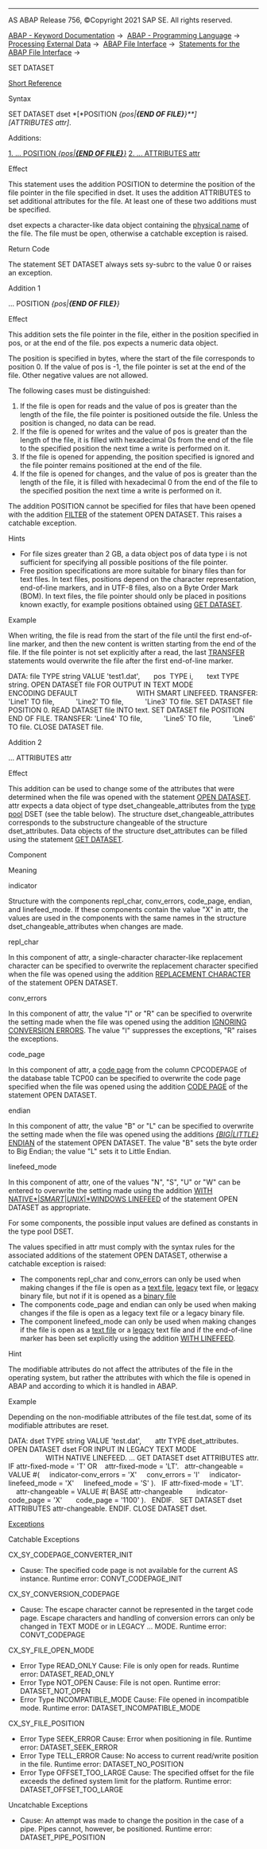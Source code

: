   

* * *

AS ABAP Release 756, ©Copyright 2021 SAP SE. All rights reserved.

[ABAP - Keyword Documentation](javascript:call_link\('abenabap.htm'\)) →  [ABAP - Programming Language](javascript:call_link\('abenabap_reference.htm'\)) →  [Processing External Data](javascript:call_link\('abenabap_language_external_data.htm'\)) →  [ABAP File Interface](javascript:call_link\('abenabap_language_files.htm'\)) →  [Statements for the ABAP File Interface](javascript:call_link\('abenfile_interface_statements.htm'\)) → 

SET DATASET

[Short Reference](javascript:call_link\('abapset_dataset_shortref.htm'\))

Syntax

SET DATASET dset *\[*POSITION *{*pos*|**{*END OF FILE*}**}**\]*
                 *\[*ATTRIBUTES attr*\]*.

Additions:

[1\. ... POSITION *{*pos*|**{*END OF FILE*}**}*](#!ABAP_ADDITION_1@1@)
[2\. ... ATTRIBUTES attr](#!ABAP_ADDITION_2@2@)

Effect

This statement uses the addition POSITION to determine the position of the file pointer in the file specified in dset. It uses the addition ATTRIBUTES to set additional attributes for the file. At least one of these two additions must be specified.

dset expects a character-like data object containing the [physical name](javascript:call_link\('abenphysical_filename_glosry.htm'\) "Glossary Entry") of the file. The file must be open, otherwise a catchable exception is raised.

Return Code

The statement SET DATASET always sets sy-subrc to the value 0 or raises an exception.

Addition 1   

... POSITION *{*pos*|**{*END OF FILE*}**}*

Effect

This addition sets the file pointer in the file, either in the position specified in pos, or at the end of the file. pos expects a numeric data object.

The position is specified in bytes, where the start of the file corresponds to position 0. If the value of pos is -1, the file pointer is set at the end of the file. Other negative values are not allowed.

The following cases must be distinguished:

1.  If the file is open for reads and the value of pos is greater than the length of the file, the file pointer is positioned outside the file. Unless the position is changed, no data can be read.
2.  If the file is opened for writes and the value of pos is greater than the length of the file, it is filled with hexadecimal 0s from the end of the file to the specified position the next time a write is performed on it.
3.  If the file is opened for appending, the position specified is ignored and the file pointer remains positioned at the end of the file.
4.  If the file is opened for changes, and the value of pos is greater than the length of the file, it is filled with hexadecimal 0 from the end of the file to the specified position the next time a write is performed on it.

The addition POSITION cannot be specified for files that have been opened with the addition [FILTER](javascript:call_link\('abapopen_dataset_os_addition.htm'\)) of the statement OPEN DATASET. This raises a catchable exception.

Hints

-   For file sizes greater than 2 GB, a data object pos of data type i is not sufficient for specifying all possible positions of the file pointer.
-   Free position specifications are more suitable for binary files than for text files. In text files, positions depend on the character representation, end-of-line markers, and in UTF-8 files, also on a Byte Order Mark (BOM). In text files, the file pointer should only be placed in positions known exactly, for example positions obtained using [GET DATASET](javascript:call_link\('abapget_dataset.htm'\)).

Example

When writing, the file is read from the start of the file until the first end-of-line marker, and then the new content is written starting from the end of the file. If the file pointer is not set explicitly after a read, the last [TRANSFER](javascript:call_link\('abaptransfer.htm'\)) statements would overwrite the file after the first end-of-line marker.

DATA: file TYPE string VALUE 'test1.dat',
      pos  TYPE i,
      text TYPE string.
OPEN DATASET file FOR OUTPUT IN TEXT MODE
                             ENCODING DEFAULT
                             WITH SMART LINEFEED.
TRANSFER: 'Line1' TO file,
          'Line2' TO file,
          'Line3' TO file.
SET DATASET file POSITION 0.
READ DATASET file INTO text.
SET DATASET file POSITION END OF FILE.
TRANSFER: 'Line4' TO file,
          'Line5' TO file,
          'Line6' TO file.
CLOSE DATASET file.

Addition 2   

... ATTRIBUTES attr

Effect

This addition can be used to change some of the attributes that were determined when the file was opened with the statement [OPEN DATASET](javascript:call_link\('abapopen_dataset.htm'\)). attr expects a data object of type dset\_changeable\_attributes from the [type pool](javascript:call_link\('abentype_pool_glosry.htm'\) "Glossary Entry") DSET (see the table below). The structure dset\_changeable\_attributes corresponds to the substructure changeable of the structure dset\_attributes. Data objects of the structure dset\_attributes can be filled using the statement [GET DATASET](javascript:call_link\('abapget_dataset.htm'\)).

Component

Meaning

indicator

Structure with the components repl\_char, conv\_errors, code\_page, endian, and linefeed\_mode. If these components contain the value "X" in attr, the values are used in the components with the same names in the structure dset\_changeable\_attributes when changes are made.

repl\_char

In this component of attr, a single-character character-like replacement character can be specified to overwrite the replacement character specified when the file was opened using the addition [REPLACEMENT CHARACTER](javascript:call_link\('abapopen_dataset_error_handling.htm'\)) of the statement OPEN DATASET.

conv\_errors

In this component of attr, the value "I" or "R" can be specified to overwrite the setting made when the file was opened using the addition [IGNORING CONVERSION ERRORS](javascript:call_link\('abapopen_dataset_error_handling.htm'\)). The value "I" suppresses the exceptions, "R" raises the exceptions.

code\_page

In this component of attr, a [code page](javascript:call_link\('abencodepage_glosry.htm'\) "Glossary Entry") from the column CPCODEPAGE of the database table TCP00 can be specified to overwrite the code page specified when the file was opened using the addition [CODE PAGE](javascript:call_link\('abapopen_dataset_mode.htm'\)) of the statement OPEN DATASET.

endian

In this component of attr, the value "B" or "L" can be specified to overwrite the setting made when the file was opened using the additions [*{*BIG*|*LITTLE*}* ENDIAN](javascript:call_link\('abapopen_dataset_mode.htm'\)) of the statement OPEN DATASET. The value "B" sets the byte order to Big Endian; the value "L" sets it to Little Endian.

linefeed\_mode

In this component of attr, one of the values "N", "S", "U" or "W" can be entered to overwrite the setting made using the addition [WITH NATIVE*|*SMART*|*UNIX*|*WINDOWS LINEFEED](javascript:call_link\('abapopen_dataset_linefeed.htm'\)) of the statement OPEN DATASET as appropriate.

For some components, the possible input values are defined as constants in the type pool DSET.

The values specified in attr must comply with the syntax rules for the associated additions of the statement OPEN DATASET, otherwise a catchable exception is raised:

-   The components repl\_char and conv\_errors can only be used when making changes if the file is open as a [text file](javascript:call_link\('abentext_file_glosry.htm'\) "Glossary Entry"), [legacy](javascript:call_link\('abenlegacy_file_glosry.htm'\) "Glossary Entry") text file, or [legacy](javascript:call_link\('abenlegacy_file_glosry.htm'\) "Glossary Entry") binary file, but not if it is opened as a [binary file](javascript:call_link\('abenbinary_file_glosry.htm'\) "Glossary Entry")
-   The components code\_page and endian can only be used when making changes if the file is open as a legacy text file or a legacy binary file.
-   The component linefeed\_mode can only be used when making changes if the file is open as a [text file](javascript:call_link\('abentext_file_glosry.htm'\) "Glossary Entry") or a [legacy](javascript:call_link\('abenlegacy_file_glosry.htm'\) "Glossary Entry") text file and if the end-of-line marker has been set explicitly using the addition [WITH LINEFEED](javascript:call_link\('abapopen_dataset_linefeed.htm'\)).

Hint

The modifiable attributes do not affect the attributes of the file in the operating system, but rather the attributes with which the file is opened in ABAP and according to which it is handled in ABAP.

Example

Depending on the non-modifiable attributes of the file test.dat, some of its modifiable attributes are reset.

DATA: dset TYPE string VALUE 'test.dat',
      attr TYPE dset\_attributes.
OPEN DATASET dset FOR INPUT IN LEGACY TEXT MODE
                            WITH NATIVE LINEFEED.
...
GET DATASET dset ATTRIBUTES attr.
IF attr-fixed-mode = 'T' OR
   attr-fixed-mode = 'LT'.
  attr-changeable = VALUE #(
    indicator-conv\_errors = 'X'
    conv\_errors = 'I'
    indicator-linefeed\_mode = 'X'
    linefeed\_mode = 'S' ).
  IF attr-fixed-mode = 'LT'.
    attr-changeable = VALUE #( BASE attr-changeable
      indicator-code\_page = 'X'
      code\_page = '1100' ).
  ENDIF.
  SET DATASET dset ATTRIBUTES attr-changeable.
ENDIF.
CLOSE DATASET dset.

[Exceptions](javascript:call_link\('abenabap_language_exceptions.htm'\))

Catchable Exceptions

CX\_SY\_CODEPAGE\_CONVERTER\_INIT

-   Cause: The specified code page is not available for the current AS instance.
    Runtime error: CONVT\_CODEPAGE\_INIT

CX\_SY\_CONVERSION\_CODEPAGE

-   Cause: The escape character cannot be represented in the target code page. Escape characters and handling of conversion errors can only be changed in TEXT MODE or in LEGACY ... MODE.
    Runtime error: CONVT\_CODEPAGE

CX\_SY\_FILE\_OPEN\_MODE

-   Error Type READ\_ONLY
    Cause: File is only open for reads.
    Runtime error: DATASET\_READ\_ONLY
-   Error Type NOT\_OPEN
    Cause: File is not open.
    Runtime error: DATASET\_NOT\_OPEN
-   Error Type INCOMPATIBLE\_MODE
    Cause: File opened in incompatible mode.
    Runtime error: DATASET\_INCOMPATIBLE\_MODE

CX\_SY\_FILE\_POSITION

-   Error Type SEEK\_ERROR
    Cause: Error when positioning in file.
    Runtime error: DATASET\_SEEK\_ERROR
-   Error Type TELL\_ERROR
    Cause: No access to current read/write position in the file.
    Runtime error: DATASET\_NO\_POSITION
-   Error Type OFFSET\_TOO\_LARGE
    Cause: The specified offset for the file exceeds the defined
    system limit for the platform.
    Runtime error: DATASET\_OFFSET\_TOO\_LARGE

Uncatchable Exceptions

-   Cause: An attempt was made to change the position in the case of a pipe. Pipes cannot, however, be positioned.
    Runtime error: DATASET\_PIPE\_POSITION